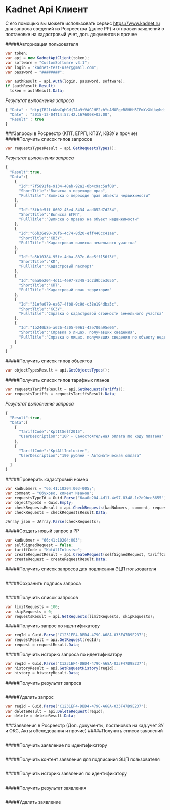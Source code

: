 # Kadnet Api Клиент
С его помощью вы можете использовать сервис https://www.kadnet.ru для запроса сведений из Росреестра (далее РР) и отправки заявлений о постановке на кадастровый учет, доп. документов и прочее

#####Авторизация пользователя
```csharp
var token;
var api = new KadnetApiClient(token);
var software = "CustomSoftware v3.1";
var login = "kadnet-test-user@gmail.com";
var password = "########";

var authResult = api.Auth(login, password, software);
if (authResult.Result)
  token = authResult.Data;
```
*Результат выполнения запроса*
```javascript
{ "Data" : "dipjIB2lcWNwCgHGdjTAu9+VAGJHP2zhYuAMOFgeB8HHH5IFmYzXkUayhdjdZCXNXkBMUSGCqjFavWy+tHqh1HnXyCgALT03HgI/eoLtbn7XHNRjtMnHDcvo2hp/y6XZcsS+y11D4STA3qU3KAq1uUxD/dMmS2Be1o+yF/WEh9rhRLuuR3lMIzjjQ5YeQ8C2FHQi/8mwhMMZtIzp/PlydYRXBA/B+oia",
  "Date" : "2015-12-04T14:57:42.1676008+03:00",
  "Result" : true
}
```
###Запросы в Росреестр (КПТ, ЕГРП, КПЗУ, КВЗУ и прочие)
#####Получить список типов запросов
```csharp
var requestsTypesResult = api.GetRequestsTypes();
```
*Результат выполнения запроса*
```javascript
{
  "Result":true,
  "Data":[
    {
      "Id":"7f5891fe-9134-48ab-92a2-0b4c9ac5af08",
      "ShortTitle":"Выписка о переходе прав",
      "FullTitle":"Выписка о переходе прав объекта недвижимости"
    },
    {
      "Id":"3fbfe5ff-0602-45e4-8434-aad052d7d234",
      "ShortTitle":"Выписка ЕГРП",
      "FullTitle":"Выписка о правах на объект недвижимости"
    },
    {
      "Id":"66b36e90-30f6-4c74-8d20-eff440cc41ae",
      "ShortTitle":"КВЗУ",
      "FullTitle":"Кадастровая выписка земельного участка"
    },
    {
      "Id":"a5b10384-95fe-4dba-887e-6ae5ff156f3f",
      "ShortTitle":"КП",
      "FullTitle":"Кадастровый паспорт"
    },
    {
      "Id":"6aa0e204-4d11-4e97-8348-1c2d9bce3655",
      "ShortTitle":"КПТ",
      "FullTitle":"Кадастровый план территории"
    },
    {
      "Id":"31efe079-ea67-4fb8-9c9d-c38e194dba5c",
      "ShortTitle":"КСЗУ",
      "FullTitle":"Справка о кадастровой стоимости земельного участка"
    },
    {
      "Id":"1b240b8e-a626-4305-9961-42e700a95e05",
      "ShortTitle":"Справка о лицах, получавших сведения",
      "FullTitle":"Справка о лицах, получивших сведения по объекту недвижимости"
    }
  ]
}
```
#####Получить список типов объектов
```csharp
var objectTypesResult = api.GetObjectsTypes();
```
#####Получить список типов тарифных планов
```csharp
var requestsTariffsResult = api.GetRequestsTariffs();
var requestsTariffs = requestsTariffsResult.Data;
```
*Результат выполнения запроса*
```javascript
{
  "Result":true,
  "Data":[
    {
      "TariffCode":"KptItSelf2015",
      "UserDescription":"10Р + Самостоятельная оплата по коду платежа"
    },
    {
      "TariffCode":"KptAllInclusive",
      "UserDescription":"190 рублей - Автоматическая оплата"
    }
  ]
}
```


#####Проверить кадастровый номер
```csharp
var kadNubmers = "66:41:10204:003-005;";
var comment = "Обухово, клиент Иванов";
var requestsTypeId = Guid.Parse("6aa0e204-4d11-4e97-8348-1c2d9bce3655");//КПТ
var objectTypeId = Guid.Empty;
var checkRequestsResult = api.CheckRequests(kadNubmers, comment, requestsTypeId, objectTypeId);
var checkRequests = checkRequestsResult.Data;

JArray json = JArray.Parse(checkRequests);
```
#####Создать новый запрос в РР
```csharp
var kadNubmer = "66:41:10204:003";
var selfSignedRequest = false;
var tariffCode = "KptAllInlusive";
var createRequestResult = api.CreateRequest(selfSignedRequest, tariffCode, kadNubmer, comment, requestsTypeId, objectTypeId);
var createRequest = createRequestResult.Data;
```
#####Получить список запросов для подписания ЭЦП пользователя
```csharp

```
#####Сохранить подпись запроса
```csharp

```
#####Получить список запросов
```csharp
var limitRequests = 100;
var skipRequests = 0;
var requestsResult = api.GetRequests(limitRequests, skipRequests);
```
#####Получить запрос по идентификатору
```csharp
var reqId = Guid.Parse("C1231EF4-DBD4-479C-A68A-033F47D9E237");
var requestResult = api.GetRequest(reqId);
var request = requestResult.Data;
```
#####Получить историю запроса по идентификатору
```csharp
var reqId = Guid.Parse("C1231EF4-DBD4-479C-A68A-033F47D9E237");
var historyResult = api.GetRequestHistory(reqId);
var history = historyResult.Data;
```
#####Получить результат запроса
```csharp

```
#####Удалить запрос
```csharp
var reqId = Guid.Parse("C1231EF4-DBD4-479C-A68A-033F47D9E237");
var deleteResult = api.DeleteRequest(reqId);
var delete = deleteResult.Data;
```

###Заявления в Росреестр (Доп. документы, постановка на кад.учет ЗУ и ОКС, Акты обследования и прочие)
#####Получить список заявлений
```csharp

```
#####Получить заявление по идентификатору
```csharp

```
#####Получить контент заявления для подписания ЭЦП пользователя
```csharp

```
#####Получить историю заявления по идентификатору
```csharp

```
#####Получить результат заявления
```csharp

```
#####Удалить заявление
```csharp

```
